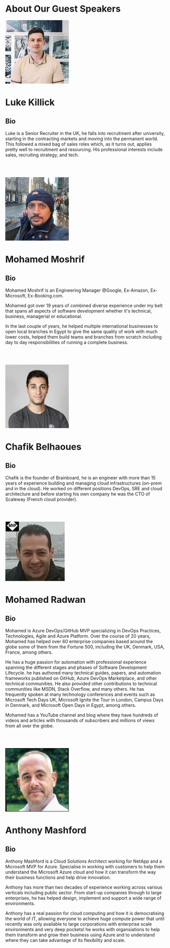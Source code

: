 # About Our Guest Speakers

![Luke Killick](/source/images/speakers/Luke-Killick.png)

Luke Killick
=============

Bio
---

Luke is a Senior Recruiter in the UK, he falls into recruitment after university, starting in the contracting markets and moving into the permanent world. This followed a mixed bag of sales roles which, as it turns out, applies pretty well to recruitment and resourcing. His professional interests include sales, recruiting strategy, and tech.

<br></br>

![Mohamed Moshrif](/source/images/speakers/Mohamed-Moshrif.png)

Mohamed Moshrif
=============

Bio
---

Mohamed Moshrif is an Engineering Manager @Google, Ex-Amazon, Ex-Microsoft, Ex-Booking.com. 

Mohamed got over 19 years of combined diverse experience under my belt that spans all aspects of software development whether it's technical, business, managerial or educational.

In the last couple of years, he helped multiple international businesses to open local branches in Egypt to give the same quality of work with much lower costs, helped them build teams and branches from scratch including day to day responsibilities of running a complete business.


<br></br>

![Chafik Belhaoues](/source/images/speakers/Chafik-Belhaoues.png)

Chafik Belhaoues
=============

Bio
---

Chafik is the founder of Brainboard, he is an engineer with more than 15 years of experience building and managing cloud infrastructures (on-prem and in the cloud). He worked on different positions DevOps, SRE and cloud architecture and before starting his own company he was the CTO of Scaleway (French cloud provider).

<br></br>

![Mohamed Radwan](/source/images/speakers/Mohamed-Radwan.png)

Mohamed Radwan
=============

Bio
---

Mohamed is Azure DevOps/GitHub MVP specializing in DevOps Practices, Technologies, Agile and Azure Platform. Over the course of 20 years, Mohamed has helped over 60 enterprise companies based around the globe some of them from the Fortune 500, including the UK, Denmark, USA, France, among others. 

He has a huge passion for automation with professional experience spanning the different stages and phases of Software Development Lifecycle. he has authored many technical guides, papers, and automation frameworks published on GitHub, Azure DevOps Marketplace, and other technical communities. He also provided other contributions to technical communities like MSDN, Stack Overflow, and many others. He has frequently spoken at many technology conferences and events such as Microsoft Tech Days UK, Microsoft Ignite the Tour in London, Campus Days in Denmark, and Microsoft Open Days in Egypt, among others.

Mohamed has a YouTube channel and blog where they have hundreds of videos and articles with thousands of subscribers and millions of views from all over the globe.

<br></br>

![Anthony Mashford](/source/images/speakers/Anthony-Mashford.png)

Anthony Mashford
=============

Bio
---

Anthony Mashford is a Cloud Solutions Architect working for NetApp and a Microsoft MVP for Azure. Specialise in working with customers to help them understand the Microsoft Azure cloud and how it can transform the way their business functions and help drive innovation.

Anthony has more than two decades of experience working across various verticals including public sector. From start-up companies through to large enterprises, he has helped design, implement and support a wide range of environments.

Anthony has a real passion for cloud computing and how it is democratising the world of IT, allowing everyone to achieve huge compute power that until recently was only available to large corporations with enterprise scale environments and very deep pockets! he works with organsiations to help them transform and grow their business using Azure and to understand where they can take advantage of its flexibility and scale.

<br></br>